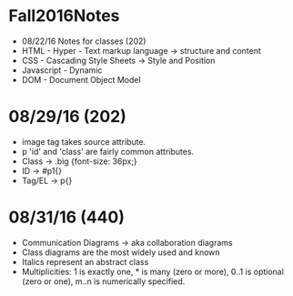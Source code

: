 # Fall2016Notes
- 08/22/16
Notes for classes (202)
- HTML - Hyper - Text markup language -> structure and content
- CSS - Cascading Style Sheets -> Style and Position
- Javascript - Dynamic
- DOM - Document Object Model

# 08/29/16 (202)

- image tag takes source attribute.
- p 'id' and 'class' are fairly common attributes.
- Class -> .big {font-size: 36px;}
- ID -> #p1{}
- Tag/EL -> p{}

# 08/31/16 (440)

- Communication Diagrams -> aka collaboration diagrams
- Class diagrams are the most widely used and known
- Italics represent an abstract class
- Multiplicities: 1 is exactly one, * is many (zero or more), 0..1 is optional (zero or one), m..n is numerically specified.
